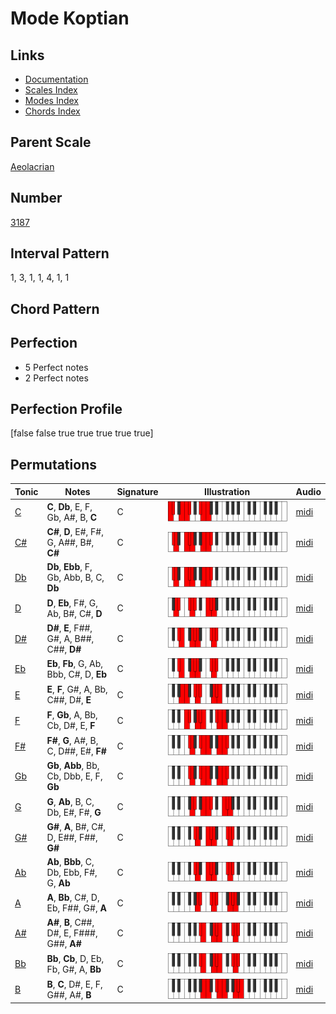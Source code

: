 # Mode Koptian

## Links

- [Documentation](README.md)
- [Scales Index](Scales.md)
- [Modes Index](Modes.md)
- [Chords Index](Chords.md)

## Parent Scale

[Aeolacrian](ScaleAeolacrian.md)

## Number

[3187](https://ianring.com/musictheory/scales/3187)

## Interval Pattern

1, 3, 1, 1, 4, 1, 1

## Chord Pattern



## Perfection

- 5 Perfect notes
- 2 Perfect notes

## Perfection Profile

[false false true true true true true]

## Permutations

| Tonic | Notes | Signature | Illustration | Audio |
|-------|-------|-----------|--------------|-------|
| [C](ModeCNaturalKoptian.md) | **C**, **Db**, E, F, Gb, A#, B, **C** | C | ![CNaturalKoptian](ModeCNaturalKoptian.png) | [midi](https://github.com/edipermadi/music/blob/main/docs/ModeCNaturalKoptian.mid?raw=true) |
| [C#](ModeCSharpKoptian.md) | **C#**, **D**, E#, F#, G, A##, B#, **C#** | C | ![CSharpKoptian](ModeCSharpKoptian.png) | [midi](https://github.com/edipermadi/music/blob/main/docs/ModeCSharpKoptian.mid?raw=true) |
| [Db](ModeDFlatKoptian.md) | **Db**, **Ebb**, F, Gb, Abb, B, C, **Db** | C | ![DFlatKoptian](ModeDFlatKoptian.png) | [midi](https://github.com/edipermadi/music/blob/main/docs/ModeDFlatKoptian.mid?raw=true) |
| [D](ModeDNaturalKoptian.md) | **D**, **Eb**, F#, G, Ab, B#, C#, **D** | C | ![DNaturalKoptian](ModeDNaturalKoptian.png) | [midi](https://github.com/edipermadi/music/blob/main/docs/ModeDNaturalKoptian.mid?raw=true) |
| [D#](ModeDSharpKoptian.md) | **D#**, **E**, F##, G#, A, B##, C##, **D#** | C | ![DSharpKoptian](ModeDSharpKoptian.png) | [midi](https://github.com/edipermadi/music/blob/main/docs/ModeDSharpKoptian.mid?raw=true) |
| [Eb](ModeEFlatKoptian.md) | **Eb**, **Fb**, G, Ab, Bbb, C#, D, **Eb** | C | ![EFlatKoptian](ModeEFlatKoptian.png) | [midi](https://github.com/edipermadi/music/blob/main/docs/ModeEFlatKoptian.mid?raw=true) |
| [E](ModeENaturalKoptian.md) | **E**, **F**, G#, A, Bb, C##, D#, **E** | C | ![ENaturalKoptian](ModeENaturalKoptian.png) | [midi](https://github.com/edipermadi/music/blob/main/docs/ModeENaturalKoptian.mid?raw=true) |
| [F](ModeFNaturalKoptian.md) | **F**, **Gb**, A, Bb, Cb, D#, E, **F** | C | ![FNaturalKoptian](ModeFNaturalKoptian.png) | [midi](https://github.com/edipermadi/music/blob/main/docs/ModeFNaturalKoptian.mid?raw=true) |
| [F#](ModeFSharpKoptian.md) | **F#**, **G**, A#, B, C, D##, E#, **F#** | C | ![FSharpKoptian](ModeFSharpKoptian.png) | [midi](https://github.com/edipermadi/music/blob/main/docs/ModeFSharpKoptian.mid?raw=true) |
| [Gb](ModeGFlatKoptian.md) | **Gb**, **Abb**, Bb, Cb, Dbb, E, F, **Gb** | C | ![GFlatKoptian](ModeGFlatKoptian.png) | [midi](https://github.com/edipermadi/music/blob/main/docs/ModeGFlatKoptian.mid?raw=true) |
| [G](ModeGNaturalKoptian.md) | **G**, **Ab**, B, C, Db, E#, F#, **G** | C | ![GNaturalKoptian](ModeGNaturalKoptian.png) | [midi](https://github.com/edipermadi/music/blob/main/docs/ModeGNaturalKoptian.mid?raw=true) |
| [G#](ModeGSharpKoptian.md) | **G#**, **A**, B#, C#, D, E##, F##, **G#** | C | ![GSharpKoptian](ModeGSharpKoptian.png) | [midi](https://github.com/edipermadi/music/blob/main/docs/ModeGSharpKoptian.mid?raw=true) |
| [Ab](ModeAFlatKoptian.md) | **Ab**, **Bbb**, C, Db, Ebb, F#, G, **Ab** | C | ![AFlatKoptian](ModeAFlatKoptian.png) | [midi](https://github.com/edipermadi/music/blob/main/docs/ModeAFlatKoptian.mid?raw=true) |
| [A](ModeANaturalKoptian.md) | **A**, **Bb**, C#, D, Eb, F##, G#, **A** | C | ![ANaturalKoptian](ModeANaturalKoptian.png) | [midi](https://github.com/edipermadi/music/blob/main/docs/ModeANaturalKoptian.mid?raw=true) |
| [A#](ModeASharpKoptian.md) | **A#**, **B**, C##, D#, E, F###, G##, **A#** | C | ![ASharpKoptian](ModeASharpKoptian.png) | [midi](https://github.com/edipermadi/music/blob/main/docs/ModeASharpKoptian.mid?raw=true) |
| [Bb](ModeBFlatKoptian.md) | **Bb**, **Cb**, D, Eb, Fb, G#, A, **Bb** | C | ![BFlatKoptian](ModeBFlatKoptian.png) | [midi](https://github.com/edipermadi/music/blob/main/docs/ModeBFlatKoptian.mid?raw=true) |
| [B](ModeBNaturalKoptian.md) | **B**, **C**, D#, E, F, G##, A#, **B** | C | ![BNaturalKoptian](ModeBNaturalKoptian.png) | [midi](https://github.com/edipermadi/music/blob/main/docs/ModeBNaturalKoptian.mid?raw=true) |
